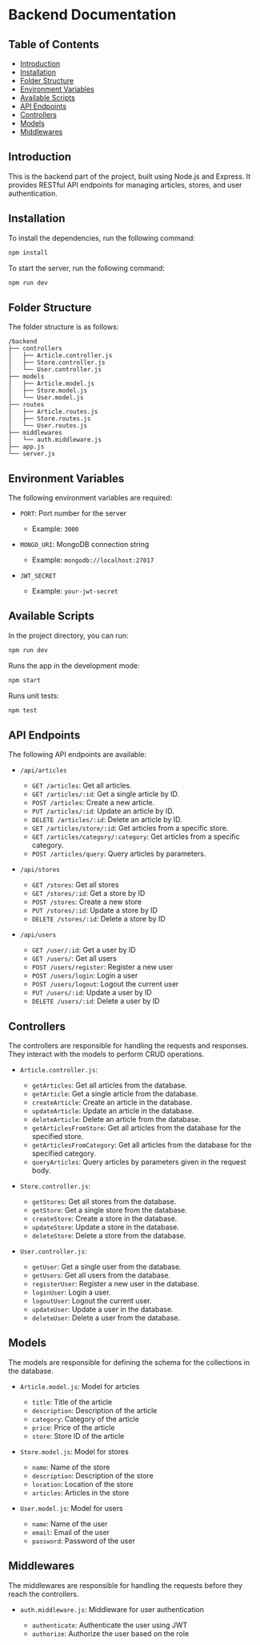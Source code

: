 # Backend Documentation

## Table of Contents

- [Introduction](#introduction)
- [Installation](#installation)
- [Folder Structure](#folder-structure)
- [Environment Variables](#environment-variables)
- [Available Scripts](#available-scripts)
- [API Endpoints](#api-endpoints)
- [Controllers](#controllers)
- [Models](#models)
- [Middlewares](#middlewares)

## Introduction

This is the backend part of the project, built using Node.js and Express. It provides RESTful API endpoints for managing
articles, stores, and user authentication.

## Installation

To install the dependencies, run the following command:

```sh
npm install
```

To start the server, run the following command:

```sh
npm run dev
```

## Folder Structure

The folder structure is as follows:

```
/backend
├── controllers
│   ├── Article.controller.js
│   ├── Store.controller.js
│   └── User.controller.js
├── models
│   ├── Article.model.js
│   ├── Store.model.js
│   └── User.model.js
├── routes
│   ├── Article.routes.js
│   ├── Store.routes.js
│   └── User.routes.js
├── middlewares
│   └── auth.middleware.js
├── app.js
└── server.js
```

## Environment Variables

The following environment variables are required:

- `PORT`: Port number for the server
    - Example: `3000`


- `MONGO_URI`: MongoDB connection string
    - Example: `mongodb://localhost:27017`


- `JWT_SECRET`
    - Example: `your-jwt-secret`

## Available Scripts

In the project directory, you can run:

```sh
npm run dev
```

Runs the app in the development mode:

```sh
npm start
```

Runs unit tests:

```sh
npm test
```

## API Endpoints

The following API endpoints are available:

- `/api/articles`

    - `GET /articles`: Get all articles.
    - `GET /articles/:id`: Get a single article by ID.
    - `POST /articles`: Create a new article.
    - `PUT /articles/:id`: Update an article by ID.
    - `DELETE /articles/:id`: Delete an article by ID.
    - `GET /articles/store/:id`: Get articles from a specific store.
    - `GET /articles/category/:category`: Get articles from a specific category.
    - `POST /articles/query`: Query articles by parameters.


- `/api/stores`

    - `GET /stores`: Get all stores
    - `GET /stores/:id`: Get a store by ID
    - `POST /stores`: Create a new store
    - `PUT /stores/:id`: Update a store by ID
    - `DELETE /stores/:id`: Delete a store by ID


- `/api/users`

    - `GET /user/:id`: Get a user by ID
    - `GET /users/`: Get all users
    - `POST /users/register`: Register a new user
    - `POST /users/login`: Login a user
    - `POST /users/logout`: Logout the current user
    - `PUT /users/:id`: Update a user by ID
    - `DELETE /users/:id`: Delete a user by ID

## Controllers

The controllers are responsible for handling the requests and responses. They interact with the models to perform CRUD
operations.

- `Article.controller.js`:

    - `getArticles`: Get all articles from the database.
    - `getArticle`: Get a single article from the database.
    - `createArticle`: Create an article in the database.
    - `updateArticle`: Update an article in the database.
    - `deleteArticle`: Delete an article from the database.
    - `getArticlesFromStore`: Get all articles from the database for the specified store.
    - `getArticlesFromCategory`: Get all articles from the database for the specified category.
    - `queryArticles`: Query articles by parameters given in the request body.


- `Store.controller.js`:

    - `getStores`: Get all stores from the database.
    - `getStore`: Get a single store from the database.
    - `createStore`: Create a store in the database.
    - `updateStore`: Update a store in the database.
    - `deleteStore`: Delete a store from the database.


- `User.controller.js`:

    - `getUser`: Get a single user from the database.
    - `getUsers`: Get all users from the database.
    - `registerUser`: Register a new user in the database.
    - `loginUser`: Login a user.
    - `logoutUser`: Logout the current user.
    - `updateUser`: Update a user in the database.
    - `deleteUser`: Delete a user from the database.

## Models

The models are responsible for defining the schema for the collections in the database.

- `Article.model.js`: Model for articles

    - `title`: Title of the article
    - `description`: Description of the article
    - `category`: Category of the article
    - `price`: Price of the article
    - `store`: Store ID of the article


- `Store.model.js`: Model for stores

    - `name`: Name of the store
    - `description`: Description of the store
    - `location`: Location of the store
    - `articles`: Articles in the store


- `User.model.js`: Model for users

    - `name`: Name of the user
    - `email`: Email of the user
    - `password`: Password of the user

## Middlewares

The middlewares are responsible for handling the requests before they reach the controllers.

- `auth.middleware.js`: Middleware for user authentication

    - `authenticate`: Authenticate the user using JWT
    - `authorize`: Authorize the user based on the role
